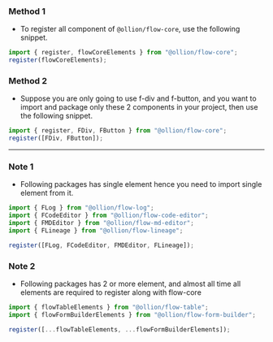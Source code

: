 ### Method 1

- To register all component of `@ollion/flow-core`, use the following snippet.

```javascript
import { register, flowCoreElements } from "@ollion/flow-core";
register(flowCoreElements);
```

### Method 2

- Suppose you are only going to use f-div and f-button, and you want to import and package only these 2 components in your project, then use the following snippet.

```javascript
import { register, FDiv, FButton } from "@ollion/flow-core";
register([FDiv, FButton]);
```

<hr/>

### Note 1

- Following packages has single element hence you need to import single element from it.

```javascript
import { FLog } from "@ollion/flow-log";
import { FCodeEditor } from "@ollion/flow-code-editor";
import { FMDEditor } from "@ollion/flow-md-editor";
import { FLineage } from "@ollion/flow-lineage";

register([FLog, FCodeEditor, FMDEditor, FLineage]);
```

### Note 2

- Following packages has 2 or more element, and almost all time all elements are required to register along with flow-core

```javascript
import { flowTableElements } from "@ollion/flow-table";
import { flowFormBuilderElements } from "@ollion/flow-form-builder";

register([...flowTableElements, ...flowFormBuilderElements]);
```
